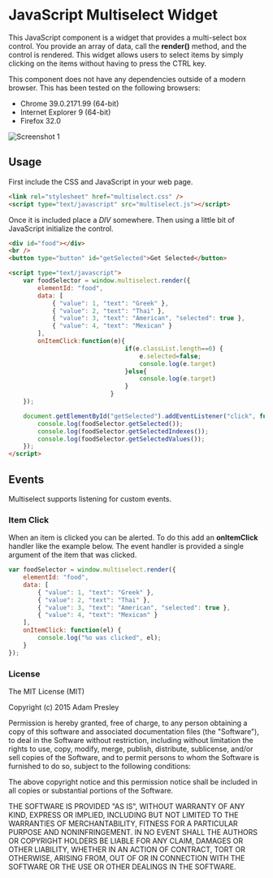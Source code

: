 JavaScript Multiselect Widget
=============================

This JavaScript component is a widget that provides a multi-select box control. You provide an array of data, call the **render()** method, and the control is rendered. This widget allows users to select items by simply clicking on the items without having to press the CTRL key.

This component does not have any dependencies outside of a modern browser. This has been tested on the following browsers:

* Chrome 39.0.2171.99 (64-bit)
* Internet Explorer 9 (64-bit)
* Firefox 32.0

![Screenshot 1](screenshots/screenshot-1.png)

## Usage

First include the CSS and JavaScript in your web page.

```html
<link rel="stylesheet" href="multiselect.css" />
<script type="text/javascript" src="multiselect.js"></script>
```

Once it is included place a *DIV* somewhere. Then using a little bit of JavaScript initialize the control.

```html
<div id="food"></div>
<br />
<button type="button" id="getSelected">Get Selected</button>

<script type="text/javascript">
	var foodSelector = window.multiselect.render({
		elementId: "food",
		data: [
			{ "value": 1, "text": "Greek" },
			{ "value": 2, "text": "Thai" },
			{ "value": 3, "text": "American", "selected": true },
			{ "value": 4, "text": "Mexican" }
		],
		onItemClick:function(e){
                                if(e.classList.length==0) {
                                    e.selected=false;
                                    console.log(e.target)
                                }else{
                                    console.log(e.target)
                                }
                            }
	});

	document.getElementById("getSelected").addEventListener("click", function() {
		console.log(foodSelector.getSelected());
		console.log(foodSelector.getSelectedIndexes());
		console.log(foodSelector.getSelectedValues());
	});
</script>
```

## Events

Multiselect supports listening for custom events.

### Item Click

When an item is clicked you can be alerted. To do this add an **onItemClick** handler like the example below. The event handler is provided a single argument of the item that was clicked.

```javascript
var foodSelector = window.multiselect.render({
	elementId: "food",
	data: [
		{ "value": 1, "text": "Greek" },
		{ "value": 2, "text": "Thai" },
		{ "value": 3, "text": "American", "selected": true },
		{ "value": 4, "text": "Mexican" }
	],
	onItemClick: function(el) {
		console.log("%o was clicked", el);
	}
});

```

### License

The MIT License (MIT)

Copyright (c) 2015 Adam Presley

Permission is hereby granted, free of charge, to any person obtaining a copy
of this software and associated documentation files (the "Software"), to deal
in the Software without restriction, including without limitation the rights
to use, copy, modify, merge, publish, distribute, sublicense, and/or sell
copies of the Software, and to permit persons to whom the Software is
furnished to do so, subject to the following conditions:

The above copyright notice and this permission notice shall be included in all
copies or substantial portions of the Software.

THE SOFTWARE IS PROVIDED "AS IS", WITHOUT WARRANTY OF ANY KIND, EXPRESS OR
IMPLIED, INCLUDING BUT NOT LIMITED TO THE WARRANTIES OF MERCHANTABILITY,
FITNESS FOR A PARTICULAR PURPOSE AND NONINFRINGEMENT. IN NO EVENT SHALL THE
AUTHORS OR COPYRIGHT HOLDERS BE LIABLE FOR ANY CLAIM, DAMAGES OR OTHER
LIABILITY, WHETHER IN AN ACTION OF CONTRACT, TORT OR OTHERWISE, ARISING FROM,
OUT OF OR IN CONNECTION WITH THE SOFTWARE OR THE USE OR OTHER DEALINGS IN THE
SOFTWARE.

